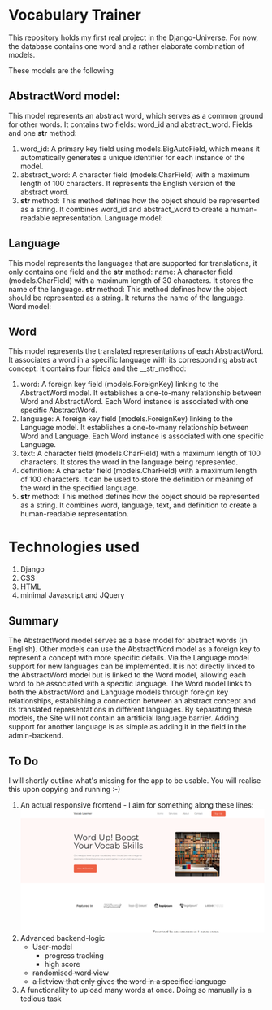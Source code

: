 # Vocabulary Trainer

This repository holds my first real project in the Django-Universe.
For now, the database contains one word and a rather elaborate combination of models.

These models are the following

## AbstractWord model:

This model represents an abstract word, which serves as a common ground for other words. It contains two fields: word_id and abstract_word.
Fields and one __str__ method:
1. word_id: A primary key field using models.BigAutoField, which means it automatically generates a unique identifier for each instance of the model.
2. abstract_word: A character field (models.CharField) with a maximum length of 100 characters. It represents the English version of the abstract word.
3. __str__ method: This method defines how the object should be represented as a string. It combines word_id and abstract_word to create a human-readable representation.
Language model:

## Language
This model represents the languages that are supported for translations, it only contains one field and the __str__ method:
name: A character field (models.CharField) with a maximum length of 30 characters. It stores the name of the language.
__str__ method: This method defines how the object should be represented as a string. It returns the name of the language.
Word model:

## Word 
This model represents the translated representations of each AbstractWord. It associates a word in a specific language with its corresponding abstract concept.
It contains  four fields and the __str_method:
1. word: A foreign key field (models.ForeignKey) linking to the AbstractWord model. It establishes a one-to-many relationship between Word and AbstractWord. Each Word instance is associated with one specific AbstractWord.
2. language: A foreign key field (models.ForeignKey) linking to the Language model. It establishes a one-to-many relationship between Word and Language. Each Word instance is associated with one specific Language.
3. text: A character field (models.CharField) with a maximum length of 100 characters. It stores the word in the language being represented.
4. definition: A character field (models.CharField) with a maximum length of 100 characters. It can be used to store the definition or meaning of the word in the specified language.
5. __str__ method: This method defines how the object should be represented as a string. It combines word, language, text, and definition to create a human-readable representation.


# Technologies used
1. Django
2. CSS
3. HTML
4. minimal Javascript and JQuery
## Summary

The AbstractWord model serves as a base model for abstract words (in English). Other models can use the AbstractWord model as a foreign key to represent a concept with more specific details.
Via the Language model support for new languages can be implemented. It is not directly linked to the AbstractWord model but is linked to the Word model, allowing each word to be associated with a specific language.
The Word model links to both the AbstractWord and Language models through foreign key relationships, establishing a connection between an abstract concept and its translated representations in different languages.
By separating these models, the Site will not contain an artificial language barrier. Adding support for another language is as simple as adding it in the field in the admin-backend.

## To Do
I will shortly outline what's missing for the app to be usable. You will realise this upon copying and running :-)

1. An actual responsive frontend - I aim for something along these lines:
 ![img.png](img.png)
2. Advanced backend-logic
    * User-model
      * progress tracking
      * high score
    * ~~randomised word view~~
    * ~~a listview that only gives the word in a specified language~~
3. A functionality to upload many words at once. Doing so manually is a tedious task

